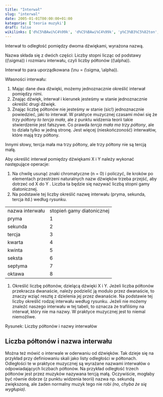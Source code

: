 ```yaml
---
title: "Interwał"
slug: "interwal"
date: 2005-01-01T00:00:00+01:00
kategorie: ['teoria muzyki']
draft: false
wikilinks: ['d%C5%BAwi%C4%99k', 'd%C5%BAwi%C4%99k', 'p%C3%B3%C5%82ton', 'znaki_chromatyczne', 'przestrze%C5%84_naturalnych_nazw_d%C5%BAwi%C4%99k%C3%B3w', 'stopie%C5%84', 'gama_diatoniczna', 'pryma', 'sekunda', 'tercja', 'kwarta', 'kwinta', 'seksta', 'septyma', 'oktawa', 'd%C5%BAwi%C4%99k', 'tercja_ma%C5%82a']
---
```

Interwał to odległość pomiędzy dwoma dźwiękami<!-- link nie odnosił się do niczego -->,
wyrażona nazwą.

Nazwa składa się z dwóch części: Liczby stopni licząc od podstawy
(\(\sigma\)) i rozmiaru interwału, czyli liczby półtonów (\(\alpha\)).

Interwał to para uporządkowana \(\nu = (\sigma, \alpha)\).

Własności interwału:

1.  Mając dane dwa dźwięki, możemy jednoznacznie określić interwał
    pomiędzy nimi.
2.  Znając dźwięk<!-- link nie odnosił się do niczego -->, interwał i kierunek jesteśmy w
    stanie jednoznacznie określić drugi dźwięk.
3.  Znając liczbę półtonów<!-- link nie odnosił się do niczego --> nie jesteśmy w stanie
    (sic\!) jednoznacznie powiedzieć, jaki to interwał. W praktyce
    muzycznej czasami mówi się że *trzy półtony to tercja mała*, ale z
    punktu widzenia teorii takie stwierdzenie jest fałszywe. Co prawda
    *tercja mała ma trzy półtony*, ale to działa tylko w jedną stronę.
    Jest więcej (nieskończoność) interwałów, które mają trzy półtony.

Innymi słowy, tercja mała ma trzy półtony, ale trzy półtony nie są
tercją małą.

Aby określić interwał pomiędzy dźwiękami X i Y należy wykonać
następujące operacje:

1.  Na chwilę usunąć znaki chromatyczne<!-- link nie odnosił się do niczego -->
    (n = 0) i policzyć, ile kroków po elementach przestrzeni
    naturalnych nazw
    dźwięków<!-- link nie odnosił się do niczego -->
    trzeba przejść, aby dotrzeć od X do Y . Liczba ta będzie się nazywać
    liczbą stopni<!-- link nie odnosił się do niczego --> gamy
    diatonicznej<!-- link nie odnosił się do niczego -->.
2.  Na podstawie tej liczby określić nazwę interwału (pryma, sekunda,
    tercja itd.) według rysunku.

|                               |                           |
| ----------------------------- | ------------------------- |
| nazwa interwału               | stopień gamy diatonicznej |
| pryma<!-- link nie odnosił się do niczego -->     | 1                         |
| sekunda<!-- link nie odnosił się do niczego --> | 2                         |
| tercja<!-- link nie odnosił się do niczego -->   | 3                         |
| kwarta<!-- link nie odnosił się do niczego -->   | 4                         |
| kwinta<!-- link nie odnosił się do niczego -->   | 5                         |
| seksta<!-- link nie odnosił się do niczego -->   | 6                         |
| septyma<!-- link nie odnosił się do niczego --> | 7                         |
| oktawa<!-- link nie odnosił się do niczego -->   | 8                         |

1.  Określić liczbę półtonów, dzielącą dźwięki X i Y. Jeżeli liczba
    półtonów przekracza dwanaście, należy podzielić ją modulo przez
    dwanaście, to znaczy wziąć resztę z dzielenia jej przez dwanaście.
    Na podstawie tej liczby określić rodzaj interwału według rysunku.
    Jeżeli nie możemy znaleźć naszego interwału w tej tabeli, to
    oznacza że trafiliśmy na interwał, który nie ma nazwy. W praktyce
    muzycznej jest to niemal niemożliwe.

Rysunek: Liczby półtonów i nazwy interwałów

## Liczba półtonów i nazwa interwału

Można też mówić o interwale w oderwaniu od
dźwięków<!-- link nie odnosił się do niczego -->. Tak dzieje się na przykład przy
definiowaniu skali jako listy odległości w półtonach. Odległości te w
praktyce muzycznej są wyrażane nazwami interwałów o odpowiadających
liczbach półtonów. Na przykład odległość trzech półtonów jest przez
muzyków nazywana tercją małą<!-- link nie odnosił się do niczego -->. Oczywiście,
mogłaby być równie dobrze (z punktu widzenia teorii) nazwa np. sekundą
zwiększoną, ale żaden normalny muzyk tego nie robi *(no, chyba że się
wygłupia)*.

